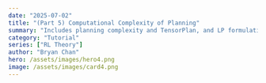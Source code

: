 ```yaml
---
date: "2025-07-02"
title: "(Part 5) Computational Complexity of Planning" 
summary: "Includes planning complexity and TensorPlan, and LP formulation, concentration inequality, tabular analysis. Pair algorithmic hardness with sample-complexity results"
category: "Tutorial"
series: ["RL Theory"]
author: "Bryan Chan"
hero: /assets/images/hero4.png
image: /assets/images/card4.png
---
```



